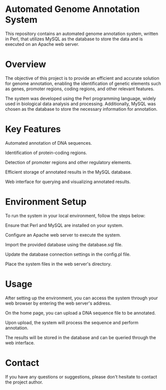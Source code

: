 # Automated Genome Annotation System

This repository contains an automated genome annotation system, written in Perl, that utilizes MySQL as the database to store the data and is executed on an Apache web server.

# Overview

The objective of this project is to provide an efficient and accurate solution for genome annotation, enabling the identification of genetic elements such as genes, promoter regions, coding regions, and other relevant features.

The system was developed using the Perl programming language, widely used in biological data analysis and processing. Additionally, MySQL was chosen as the database to store the necessary information for annotation.

# Key Features

Automated annotation of DNA sequences.

Identification of protein-coding regions.

Detection of promoter regions and other regulatory elements.

Efficient storage of annotated results in the MySQL database.

Web interface for querying and visualizing annotated results.

# Environment Setup

To run the system in your local environment, follow the steps below:

Ensure that Perl and MySQL are installed on your system.

Configure an Apache web server to execute the system.

Import the provided database using the database.sql file.

Update the database connection settings in the config.pl file.

Place the system files in the web server's directory.

# Usage
After setting up the environment, you can access the system through your web browser by entering the web server's address.

On the home page, you can upload a DNA sequence file to be annotated.

Upon upload, the system will process the sequence and perform annotation.

The results will be stored in the database and can be queried through the web interface.

# Contact

If you have any questions or suggestions, please don't hesitate to contact the project author.
